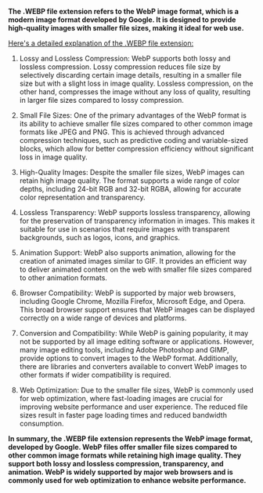 **The .WEBP file extension refers to the WebP image format, which is a modern image format developed by Google. It is designed to provide high-quality images with smaller file sizes, making it ideal for web use.**

<ins>Here's a detailed explanation of the .WEBP file extension:</ins>

1. Lossy and Lossless Compression: WebP supports both lossy and lossless compression. Lossy compression reduces file size by selectively discarding certain image details, resulting in a smaller file size but with a slight loss in image quality. Lossless compression, on the other hand, compresses the image without any loss of quality, resulting in larger file sizes compared to lossy compression.

2. Small File Sizes: One of the primary advantages of the WebP format is its ability to achieve smaller file sizes compared to other common image formats like JPEG and PNG. This is achieved through advanced compression techniques, such as predictive coding and variable-sized blocks, which allow for better compression efficiency without significant loss in image quality.

3. High-Quality Images: Despite the smaller file sizes, WebP images can retain high image quality. The format supports a wide range of color depths, including 24-bit RGB and 32-bit RGBA, allowing for accurate color representation and transparency.

4. Lossless Transparency: WebP supports lossless transparency, allowing for the preservation of transparency information in images. This makes it suitable for use in scenarios that require images with transparent backgrounds, such as logos, icons, and graphics.

5. Animation Support: WebP also supports animation, allowing for the creation of animated images similar to GIF. It provides an efficient way to deliver animated content on the web with smaller file sizes compared to other animation formats.

6. Browser Compatibility: WebP is supported by major web browsers, including Google Chrome, Mozilla Firefox, Microsoft Edge, and Opera. This broad browser support ensures that WebP images can be displayed correctly on a wide range of devices and platforms.

7. Conversion and Compatibility: While WebP is gaining popularity, it may not be supported by all image editing software or applications. However, many image editing tools, including Adobe Photoshop and GIMP, provide options to convert images to the WebP format. Additionally, there are libraries and converters available to convert WebP images to other formats if wider compatibility is required.

8. Web Optimization: Due to the smaller file sizes, WebP is commonly used for web optimization, where fast-loading images are crucial for improving website performance and user experience. The reduced file sizes result in faster page loading times and reduced bandwidth consumption.

**In summary, the .WEBP file extension represents the WebP image format, developed by Google. WebP files offer smaller file sizes compared to other common image formats while retaining high image quality. They support both lossy and lossless compression, transparency, and animation. WebP is widely supported by major web browsers and is commonly used for web optimization to enhance website performance.**
